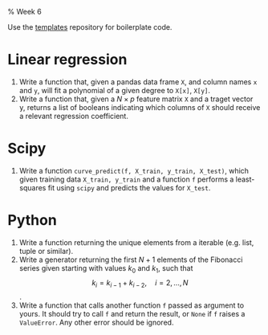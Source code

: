 % Week 6

Use the [templates][templ] repository for boilerplate code.

# Linear regression

1. Write a function that, given a pandas data frame `X`, and column
    names `x` and `y`, will fit a polynomial of a given degree to
    `X[x]`, `X[y]`.
2. Write a function that, given a $N \times p$ feature matrix `X` and
   a traget vector y, returns a list of booleans indicating which
   columns of `X` should receive a relevant regression coefficient.

# Scipy

1. Write a function `curve_predict(f, X_train, y_train, X_test)`,
   which given training data `X_train, y_train` and a function `f`
   performs a least-squares fit using `scipy` and predicts the values
   for `X_test`.

# Python

1. Write a function returning the unique elements from a iterable
   (e.g. list, tuple or similar).
2. Write a generator returning the first $N + 1$ elements of the
   Fibonacci series given starting with values $k_0$ and $k_1$, such
   that $$k_i = k_{i-1} + k_{i-2},\quad i = 2, \ldots, N$$.
3. Write a function that calls another function `f` passed as argument
   to yours. It should try to call `f` and return the result, or
   `None` if `f` raises a `ValueError`. Any other error should be
   ignored.
   
[templ]: https://github.com/dhesse/STK-INF4000-templates
